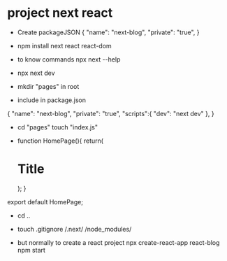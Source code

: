 # project next react

- Create packageJSON
  {
  "name": "next-blog",
  "private": "true",
  }

- npm install next react react-dom

- to know commands npx next --help

- npx next dev

- mkdir "pages" in root
- include in package.json

{
"name": "next-blog",
"private": "true",
"scripts":{
"dev": "next dev"
},
}

- cd "pages" touch "index.js"

- function HomePage(){
  return(
  <main>
  <h1>Title</h1>
  </main>
  );
  }

export default HomePage;

- cd ..
- touch .gitignore
  /.next/
  /node_modules/

- but normally to create a react project
  npx create-react-app react-blog
  npm start
